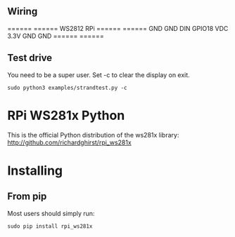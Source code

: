 ## Wiring

======  ======
WS2812  RPi
======  ======
GND     GND
DIN     GPIO18
VDC     3.3V
GND     GND
======  ======

## Test drive

You need to be a super user. Set -c to clear the display on exit.

```
sudo python3 examples/strandtest.py -c
```

# RPi WS281x Python

This is the official Python distribution of the ws281x library: http://github.com/richardghirst/rpi_ws281x

# Installing

## From pip

Most users should simply run:

```
sudo pip install rpi_ws281x
```
